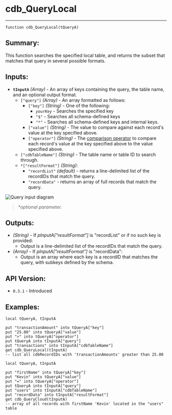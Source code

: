 # cdb_QueryLocal
---
```
function cdb_QueryLocal(tQueryA)
```
## Summary:
This function searches the specified local table, and returns the subset that matches that query in several possible formats.

## Inputs:
* **`tInputA`**  *(Array)* - An array of keys containing the query, the table name, and an optional output format.
	* `["query"]` *(Array)* - An array formatted as follows:
    	* `["key"]` *(String)* - One of the following:
    		- *`yourKey`* - Searches the specified key
    		- `"$"` - Searches all schema-defined keys
    		- `"*"` - Searches all schema-defined keys and internal keys.
    	* `["value"]` *(String)* - The value to compare against each record's value at the key specified above.
    	* `["operator"]` *(String)* - The [comparison operator](../QueryOperators.md) to compare each record's value at the key specified above to the value specified above.
    - `["cdbTableName"]` *(String)* - The table name or table ID to search through.
    - `*["resultFormat"]` *(String)*:
    	-  `"recordList"` *(default)* - returns a line-delimited list of the recordIDs that match the query.
    	- `"recordData"` - returns an array of full records that match the query.

![Query input diagram](../chartimages/QuerySimpleInput.png)

> _*optional parameter._

## Outputs:
* *(String)* - If *pInputA["resultFormat"]* is "recordList" or if no such key is provided:
	* Output is  a line-delimited list of the recordIDs that match the query.
* *(Array)* - If *pInputA["resultFormat"]* is "recordData":
	* Output is an array where each key is a recordID that matches the query, with subkeys defined by the schema.

## API Version:
* `0.3.1` - Introduced

## Examples:
```
local tQueryA, tInputA

put "transactionAmount" into tQueryA["key"]
put "25.00" into tQueryA["value"]
put ">" into tQueryA["operator"]
put tQueryA into tInputA["query"]
put "transactions" into tInputA["cdbTableName"]
get cdb_QueryLocal(tInputA) 
-- list all cdbRecordIDs with 'transactionAmounts' greater than 25.00
```

```
local tQueryA, tInputA

put "firstName" into tQueryA["key"]
put "Kevin" into tQueryA["value"]
put "=" into tQueryA["operator"]
put tQueryA into tInputA["query"]
put "users" into tInputA["cdbTableName"]
put "recordData" into tInputA["resultFormat"]
get cdb_QueryCloud(tInputA) 
-- array of all records with firstName 'Kevin' located in the "users" table
```